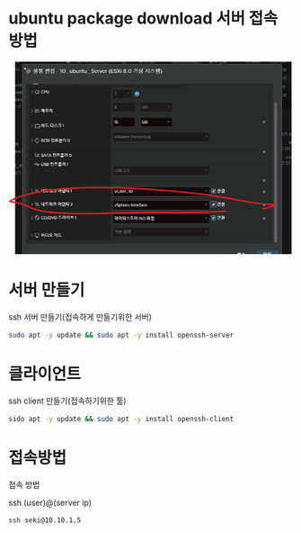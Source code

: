 # ubuntu package download 서버 접속방법

![ssh](./img2/nic.png)

# 서버 만들기
ssh 서버 만들기(접속하게 만들기위한 서버)

``` bash
sudo apt -y update && sudo apt -y install openssh-server
```

# 클라이언트
ssh client 만들기(접속하기위한 툴)

``` bash
sido apt -y update && sudo apt -y install openssh-client
```


# 접속방법

접속 방법

ssh (user)@(server ip)
``` bash
ssh seki@10.10.1.5
```